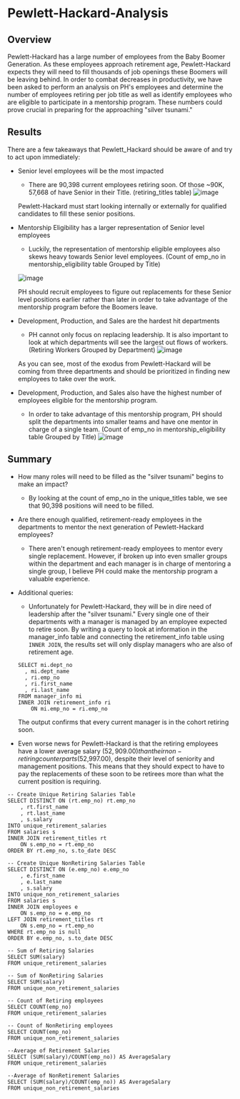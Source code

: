 # Pewlett-Hackard-Analysis

## Overview

Pewlett-Hackard has a large number of employees from the Baby Boomer Generation.  As these employees approach retirement age, Pewlett-Hackard expects they will need to fill thousands of job openings these Boomers will be leaving behind.  In order to combat decreases in productivity, we have been asked to perform an analysis on PH's employees and determine the number of employees retiring per job title as well as identify employees who are eligible to participate in a mentorship program.  These numbers could prove crucial in preparing for the approaching "silver tsunami."

## Results

There are a few takeaways that Pewlett_Hackard should be aware of and try to act upon immediately:

- Senior level employees will be the most impacted
  - There are 90,398 current employees retiring soon.  Of those ~90K, 57,668 of have Senior in their Title.
  (retiring_titles table) ![image](https://user-images.githubusercontent.com/79211628/115584681-9395f200-a290-11eb-9831-024f355bc3f4.png)
  
  Pewlett-Hackard must start looking internally or externally for qualified candidates to fill these senior positions.

- Mentorship Eligibility has a larger representation of Senior level employees
  - Luckily, the representation of mentorship eligible employees also skews heavy towards Senior level employees.
  (Count of emp_no in mentorship_eligibility table Grouped by Title) 
  
  ![image](https://user-images.githubusercontent.com/79211628/115585999-c096d480-a291-11eb-8d4b-8f2cd6fe61a3.png)

  PH should recruit employees to figure out replacements for these Senior level positions earlier rather than later in order to take advantage of the mentorship program before the Boomers leave.

- Development, Production, and Sales are the hardest hit departments
  - PH cannot only focus on replacing leadership.  It is also important to look at which departments will see the largest out flows of workers. (Retiring Workers Grouped by Department) ![image](https://user-images.githubusercontent.com/79211628/115587298-25066380-a293-11eb-9be7-47a3092479be.png)
  
  As you can see, most of the exodus from Pewlett-Hackard will be coming from three departments and should be prioritized in finding new employees to take over the work. 

- Development, Production, and Sales also have the highest number of employees eligible for the mentorship program.
  - In order to take advantage of this mentorship program, PH should split the departments into smaller teams and have one mentor in charge of a single team.
  (Count of emp_no in mentorship_eligibility table Grouped by Title) ![image](https://user-images.githubusercontent.com/79211628/115588103-02287f00-a294-11eb-8eff-97b39909d585.png)

## Summary
- How many roles will need to be filled as the "silver tsunami" begins to make an impact?
	- By looking at the count of emp_no in the unique_titles table, we see that 90,398 positions will need to be filled.

- Are there enough qualified, retirement-ready employees in the departments to mentor the next generation of Pewlett-Hackard employees?
	- There aren't enough retirement-ready employees to mentor every single replacement.  However, if broken up into even smaller groups within the department and each manager is in charge of mentoring a single group, I believe PH could make the mentorship program a valuable experience.

- Additional queries:
  - Unfortunately for Pewlett-Hackard, they will be in dire need of leadership after the "silver tsunami."  Every single one of their departments with a manager is managed by an employee expected to retire soon.  By writing a query to look at information in the manager_info table and connecting the retirement_info table using `INNER JOIN`, the results set will only display managers who are also of retirement age.
  ```
  SELECT mi.dept_no
	, mi.dept_name
	, ri.emp_no
	, ri.first_name
	, ri.last_name
  FROM manager_info mi
  INNER JOIN retirement_info ri
	  ON mi.emp_no = ri.emp_no 
  ```
  The output confirms that every current manager is in the cohort retiring soon.
  
- Even worse news for Pewlett-Hackard is that the retiring employees have a lower average salary ($52,909.00) than their non-retiring counterparts ($52,997.00), despite their level of seniority and management positions.  This means that they should expect to have to pay the replacements of these soon to be retirees more than what the current position is requiring.
```
-- Create Unique Retiring Salaries Table
SELECT DISTINCT ON (rt.emp_no) rt.emp_no
	, rt.first_name
	, rt.last_name
	, s.salary
INTO unique_retirement_salaries
FROM salaries s
INNER JOIN retirement_titles rt
	ON s.emp_no = rt.emp_no
ORDER BY rt.emp_no, s.to_date DESC

-- Create Unique NonRetiring Salaries Table
SELECT DISTINCT ON (e.emp_no) e.emp_no
	, e.first_name
	, e.last_name
	, s.salary
INTO unique_non_retirement_salaries
FROM salaries s
INNER JOIN employees e
	ON s.emp_no = e.emp_no
LEFT JOIN retirement_titles rt
	ON s.emp_no = rt.emp_no
WHERE rt.emp_no is null
ORDER BY e.emp_no, s.to_date DESC

-- Sum of Retiring Salaries
SELECT SUM(salary)
FROM unique_retirement_salaries

-- Sum of NonRetiring Salaries
SELECT SUM(salary)
FROM unique_non_retirement_salaries

-- Count of Retiring employees
SELECT COUNT(emp_no)
FROM unique_retirement_salaries

-- Count of NonRetiring employees
SELECT COUNT(emp_no)
FROM unique_non_retirement_salaries

--Average of Retirement Salaries 
SELECT (SUM(salary)/COUNT(emp_no)) AS AverageSalary
FROM unique_retirement_salaries

--Average of NonRetirement Salaries 
SELECT (SUM(salary)/COUNT(emp_no)) AS AverageSalary
FROM unique_non_retirement_salaries
```
